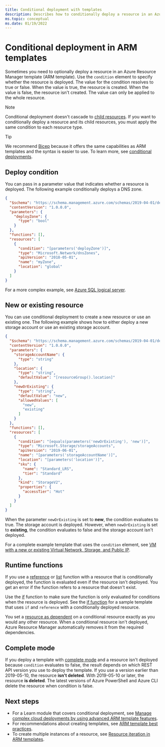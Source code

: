 ```yaml
---
title: Conditional deployment with templates
description: Describes how to conditionally deploy a resource in an Azure Resource Manager template (ARM template).
ms.topic: conceptual
ms.date: 01/19/2022
---
```


# Conditional deployment in ARM templates

Sometimes you need to optionally deploy a resource in an Azure Resource Manager template (ARM template). Use the `condition` element to specify whether the resource is deployed. The value for the condition resolves to true or false. When the value is true, the resource is created. When the value is false, the resource isn't created. The value can only be applied to the whole resource.

> [!NOTE]
> Conditional deployment doesn't cascade to [child resources](child-resource-name-type.md). If you want to conditionally deploy a resource and its child resources, you must apply the same condition to each resource type.

> [!TIP]
> We recommend [Bicep](../bicep/overview.md) because it offers the same capabilities as ARM templates and the syntax is easier to use. To learn more, see [conditional deployments](../bicep/conditional-resource-deployment.md).

## Deploy condition

You can pass in a parameter value that indicates whether a resource is deployed. The following example conditionally deploys a DNS zone.

```json
{
  "$schema": "https://schema.management.azure.com/schemas/2019-04-01/deploymentTemplate.json#",
  "contentVersion": "1.0.0.0",
  "parameters": {
    "deployZone": {
      "type": "bool"
    }
  },
  "functions": [],
  "resources": [
    {
      "condition": "[parameters('deployZone')]",
      "type": "Microsoft.Network/dnsZones",
      "apiVersion": "2018-05-01",
      "name": "myZone",
      "location": "global"
    }
  ]
}
```

For a more complex example, see [Azure SQL logical server](https://github.com/Azure/azure-quickstart-templates/tree/master/quickstarts/microsoft.sql/sql-logical-server).

## New or existing resource

You can use conditional deployment to create a new resource or use an existing one. The following example shows how to either deploy a new storage account or use an existing storage account.

```json
{
  "$schema": "https://schema.management.azure.com/schemas/2019-04-01/deploymentTemplate.json#",
  "contentVersion": "1.0.0.0",
  "parameters": {
    "storageAccountName": {
      "type": "string"
    },
    "location": {
      "type": "string",
      "defaultValue": "[resourceGroup().location]"
    },
    "newOrExisting": {
      "type": "string",
      "defaultValue": "new",
      "allowedValues": [
        "new",
        "existing"
      ]
    }
  },
  "functions": [],
  "resources": [
    {
      "condition": "[equals(parameters('newOrExisting'), 'new')]",
      "type": "Microsoft.Storage/storageAccounts",
      "apiVersion": "2019-06-01",
      "name": "[parameters('storageAccountName')]",
      "location": "[parameters('location')]",
      "sku": {
        "name": "Standard_LRS",
        "tier": "Standard"
      },
      "kind": "StorageV2",
      "properties": {
        "accessTier": "Hot"
      }
    }
  ]
}
```

When the parameter `newOrExisting` is set to **new**, the condition evaluates to true. The storage account is deployed. However, when `newOrExisting` is set to **existing**, the condition evaluates to false and the storage account isn't deployed.

For a complete example template that uses the `condition` element, see [VM with a new or existing Virtual Network, Storage, and Public IP](https://github.com/Azure/azure-quickstart-templates/tree/master/quickstarts/microsoft.compute/vm-new-or-existing-conditions).

## Runtime functions

If you use a [reference](template-functions-resource.md#reference) or [list](template-functions-resource.md#list) function with a resource that is conditionally deployed, the function is evaluated even if the resource isn't deployed. You get an error if the function refers to a resource that doesn't exist.

Use the [if](template-functions-logical.md#if) function to make sure the function is only evaluated for conditions when the resource is deployed. See the [if function](template-functions-logical.md#if) for a sample template that uses `if` and `reference` with a conditionally deployed resource.

You set a [resource as dependent](./resource-dependency.md) on a conditional resource exactly as you would any other resource. When a conditional resource isn't deployed, Azure Resource Manager automatically removes it from the required dependencies.

## Complete mode

If you deploy a template with [complete mode](deployment-modes.md) and a resource isn't deployed because `condition` evaluates to false, the result depends on which REST API version you use to deploy the template. If you use a version earlier than 2019-05-10, the resource **isn't deleted**. With 2019-05-10 or later, the resource **is deleted**. The latest versions of Azure PowerShell and Azure CLI delete the resource when condition is false.

## Next steps

* For a Learn module that covers conditional deployment, see [Manage complex cloud deployments by using advanced ARM template features](/learn/modules/manage-deployments-advanced-arm-template-features/).
* For recommendations about creating templates, see [ARM template best practices](./best-practices.md).
* To create multiple instances of a resource, see [Resource iteration in ARM templates](copy-resources.md).
